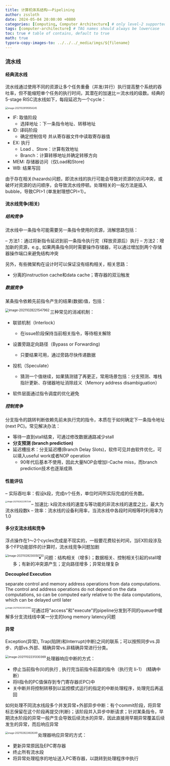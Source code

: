 ```yaml
---
title: 计算机体系结构——Pipelining
author: zssloth
date: 2024-05-04 20:00:00 +0800
categories: [Computing, Computer Architecture] # only level-2 supported
tags: [computer-architecture] # TAG names should always be lowercase
toc: true # table of contains, default to true
math: true
typora-copy-images-to: ../../../_media/imgs/${filename}
---
```


### 流水线

#### 经典流水线

流水线通过使用不同的资源让多个任务重叠（并发/并行）执行提高整个系统的吞吐率，但不能缩短单个任务的执行时间，其潜在的加速比＝流水线的级数。经典的5-stage RISC流水线如下，每段延迟为一个cycle：

<img src="./../../../_media/imgs/2024-05-04-compute-arch-pipelining/image-20211028195954245-1714838080494-5.png" alt="image-20211028195954245" style="zoom:50%;" />

- IF: 取值阶段
  - 选择地址：下一条指令地址、转移地址
- ID: 译码阶段
  - 确定控制信号 并从寄存器文件中读取寄存器值
- EX: 执行
  - Load 、Store：计算有效地址
  - Branch：计算转移地址并确定转移方向
- MEM: 存储器访问（仅Load和Store)
- WB: 结果写回

由于存在相关(hazards)问题，即流水线的执行可能会导致对资源的访问冲突，或破坏对资源的访问顺序，会导致流水线停顿。处理相关的一般方法是插入bubble，导致CPI>1 (单发射理想CPI=1）。

#### 流水线竞争(相关)

##### 结构竞争

流水线中一条指令可能需要另一条指令使用的资源，消解思路包括：

– 方法1：通过将新指令延迟到前一条指令执行完（释放资源后）执行
– 方法2：增加新的资源，e.g., 如果两条指令同时需要操作存储器，可以通过增加到两个存储器操作端口来避免结构冲突

另外，有些微架构在设计时可以保证没有结构相关，相关思路：

- 分离的instruction cache和data cache；寄存器的双沿触发

##### 数据竞争

某条指令依赖先前指令产生的结果(数据)值，包括：

<img src="./../../../_media/imgs/2024-05-04-compute-arch-pipelining/image-20211028221547962-1714838080494-6.png" alt="image-20211028221547962" align=left style="zoom:70%;" />

三种常见的消减机制：

- 联锁机制（Interlock）
  - 在issue阶段保持当前相关指令，等待相关解除
- 设置旁路定向路径（Bypass or Forwarding)
  - 只要结果可用，通过旁路尽快传递数据
- 投机（Speculate）
  - 猜测一个值继续，如果猜测错了再更正，常用场景包括：分支预测、堆栈指针更新、存储器地址消除歧义（Memory address disambiguation）

- 软件层面通过指令调度的优化避免

##### 控制竞争

分支指令的跳转判断依赖先前未执行完的指令，本质在于如何确定下一条指令地址(next PC)。常见解决办法：

- 等待一直到stall结束，可通过修改数据通路减少stall
- **分支预测 (branch prediction)**
- 延迟槽技术：分支延迟槽(Branch Delay Slots)，软件可见并由软件优化，可以填入useful work或者NOP operation
  - 90年代后基本不使用，因此大量NOP会增加I-Cache miss，而branch prediction技术也逐渐成熟

#### 性能评估

– 实际吞吐率：假设k段，完成n个任务，单位时间所实际完成的任务数。

<img src="./../../../_media/imgs/2024-05-04-compute-arch-pipelining/image-20211028222957244-1714838080495-7.png" alt="image-20211028222957244" align=left style="zoom:40%;" />

– 加速比: k段流水线的速度与等功能的非流水线的速度之比，最大为流水线段数k
– 效率：流水线的设备利用率，当流水线中各段时间相等时利用率为1.0

#### 多分支流水线和竞争

浮点操作在1～2个cycles完成是不现实的，一般要花费较长时间，当EX阶段涉及多个FP功能部件的计算时，流水线竞争问题加剧

<img src="./../../../_media/imgs/2024-05-04-compute-arch-pipelining/image-20211028230050720-1714838080495-8.png" alt="image-20211028230050720" align=left style="zoom:60%;" />

- 问题：结构相关（增多）；数据相关、控制相关引起的stall增多；有新的冲突源产生；定向路径增多；异常处理复杂

**Decoupled Execution**

separate control and memory address operations from data computations. The control and address operations do not depend on the data computations, so can be computed early relative to the data computations, which can be delayed until later

<img src="./../../../_media/imgs/2024-05-04-compute-arch-pipelining/image-20211028230532982.png" alt="image-20211028230532982" align=left style="zoom:40%;" />

可通过将"access"和"execute"的pipeline分发到不同的queue中缓解多分支流线线中某一分支的long memory latency问题

#### 异常

Exception(异常), Trap(陷阱)和Interrupt(中断)之间的联系；可以按照同步vs.异步、内部vs.外部、精确异常vs.非精确异常进行分类。

<img src="./../../../_media/imgs/2024-05-04-compute-arch-pipelining/image-20211102231330369.png" alt="image-20211102231330369" align=left style="zoom:65%;" />

处理器响应中断的方式：

- 停止当前指令(Ii)的执行 , 执行完当前指令前面的指令（执行完 Ii-1）  (精确中断）
- 将li指令的PC值保存到专门寄存器(EPC)中
- 关中断并将控制转移到以监控模式运行的指定的中断处理程序，处理完后再返回

如何处理不同流水线段多个并发异常+外部异步中断：有个commit阶段，将异常标志保留在这个阶段再提交(判断)；该阶段并入异步中断请求；针对某条指令，早期流水阶段的异常一般产生会导致后续流水的异常，因此直接用早期异常覆盖后续发生的异常，而后响应异常

<img src="./../../../_media/imgs/2024-05-04-compute-arch-pipelining/image-20211028224828249.png" alt="image-20211028224828249" align=left style="zoom:50%;" />

处理器响应异常的方式：

- 更新异常原因及EPC寄存器
- 终止所有流水段
- 将异常处理程序的地址送入PC寄存器，以跳转到处理程序中执行

